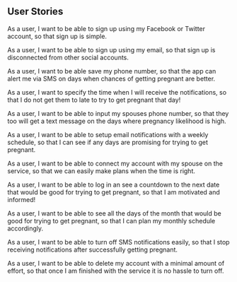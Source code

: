 ## User Stories

As a user, I want to be able to sign up using my Facebook or Twitter account, so that sign up is simple.

As a user, I want to be able to sign up using my email, so that sign up is disconnected from other social accounts.

As a user, I want to be able save my phone number, so that the app can alert me via SMS on days when chances of getting pregnant are better.

As a user, I want to specify the time when I will receive the notifications, so that I do not get them to late to try to get pregnant that day!

As a user, I want to be able to input my spouses phone number, so that they too will get a text message on the days where pregnancy likelihood is high.

As a user, I want to be able to setup email notifications with a weekly schedule, so that I can see if any days are promising for trying to get pregnant. 

As a user, I want to be able to connect my account with my spouse on the service, so that we can easily make plans when the time is right. 

As a user, I want to be able to log in an see a countdown to the next date that would be good for trying to get pregnant, so that I am motivated and informed!

As a user, I want to be able to see all the days of the month that would be good for trying to get pregnant, so that I can plan my monthly schedule accordingly. 

As a user, I want to be able to turn off SMS notifications easily, so that I stop receiving notifications after successfully getting pregnant.

As a user, I want to be able to delete my account with a minimal amount of effort, so that once I am finished with the service it is no hassle to turn off. 
